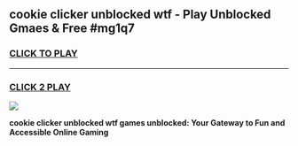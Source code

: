 
## cookie clicker unblocked wtf - Play Unblocked Gmaes & Free #mg1q7
<h3>
<a href="https://news.freeplayer.one?title=cookie_clicker_unblocked_wtf&ref=26F">CLICK TO PLAY</a></h3>
<hr>

<h3>
<a href="https://news.freeplayer.one?title=cookie_clicker_unblocked_wtf&ref=26F">CLICK 2 PLAY</a>
  
</h3>

<a href="https://news.freeplayer.one?title=cookie_clicker_unblocked_wtf&ref=26F/"><img src="https://clearcache.store/games.png"></a>


**cookie clicker unblocked wtf games unblocked: Your Gateway to Fun and Accessible Online Gaming**
